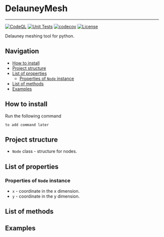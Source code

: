# DelauneyMesh

<hr>

[![CodeQL](https://github.com/jmrenier13/DelauneyMesh/actions/workflows/codeql.yml/badge.svg)](https://github.com/jmrenier13/DelauneyMesh/actions/workflows/codeql.yml)
[![Unit Tests](https://github.com/jmrenier13/DelauneyMesh/actions/workflows/unit_tests.yml/badge.svg)](https://github.com/jmrenier13/DelauneyMesh/actions/workflows/build-tests.yml)
[![codecov](https://codecov.io/gh/jmrenier13/DelauneyMesh/branch/main/graph/badge.svg?token=THJ84SUYUT)](https://codecov.io/gh/jmrenier13/DelauneyMesh)
[![License](https://img.shields.io/badge/license-BSD-green)](https://github.com/jmrenier13/DelauneyMesh/blob/main/LICENSE)

Delauney meshing tool for python.

## Navigation

- [How to install](#how-to-install)
- [Project structure](#project-structure)
- [List of properties](#list-of-properties)
    - [Properties of `Node` instance](#properties-of-node-instance)
- [List of methods](#list-of-methods)
- [Examples](#examples)

## How to install

Run the following command

```shell
to add command later
```

## Project structure

* `Node` class - structure for nodes.

## List of properties

### Properties of `Node` instance

* `x` - coordinate in the x dimension.
* `y` - coordinate in the y dimension.

## List of methods

## Examples

